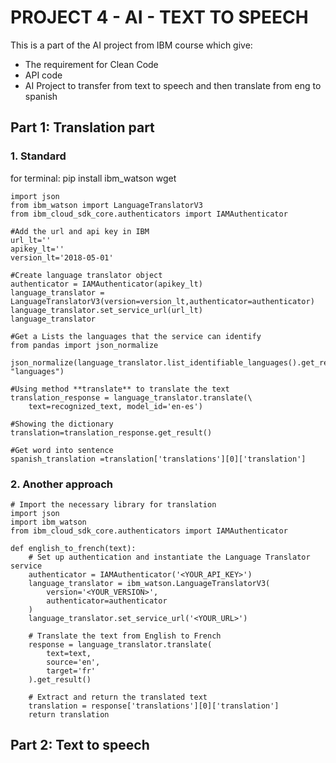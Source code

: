 # PROJECT 4 - AI - TEXT TO SPEECH 

This is a part of the AI project from IBM course which give:
- The requirement for Clean Code
- API code
- AI Project to transfer from text to speech and then translate from eng to spanish  

## Part 1: Translation part
### 1. Standard
for terminal: pip install ibm_watson wget

    import json
    from ibm_watson import LanguageTranslatorV3
    from ibm_cloud_sdk_core.authenticators import IAMAuthenticator    

    #Add the url and api key in IBM
    url_lt=''
    apikey_lt=''
    version_lt='2018-05-01'

    #Create language translator object
    authenticator = IAMAuthenticator(apikey_lt)
    language_translator = LanguageTranslatorV3(version=version_lt,authenticator=authenticator)
    language_translator.set_service_url(url_lt)
    language_translator

    #Get a Lists the languages that the service can identify
    from pandas import json_normalize

    json_normalize(language_translator.list_identifiable_languages().get_result(), "languages")

    #Using method **translate** to translate the text
    translation_response = language_translator.translate(\
        text=recognized_text, model_id='en-es')

    #Showing the dictionary
    translation=translation_response.get_result()
    
    #Get word into sentence
    spanish_translation =translation['translations'][0]['translation']
### 2. Another approach

    # Import the necessary library for translation
    import json
    import ibm_watson
    from ibm_cloud_sdk_core.authenticators import IAMAuthenticator

    def english_to_french(text):
        # Set up authentication and instantiate the Language Translator service
        authenticator = IAMAuthenticator('<YOUR_API_KEY>')
        language_translator = ibm_watson.LanguageTranslatorV3(
            version='<YOUR_VERSION>',
            authenticator=authenticator
        )
        language_translator.set_service_url('<YOUR_URL>')

        # Translate the text from English to French
        response = language_translator.translate(
            text=text,
            source='en',
            target='fr'
        ).get_result()

        # Extract and return the translated text
        translation = response['translations'][0]['translation']
        return translation




## Part 2: Text to speech
